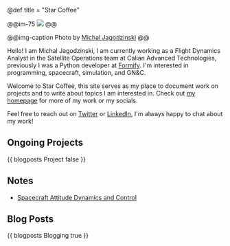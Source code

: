 @def title = "Star Coffee"

@@im-75
![](https://source.unsplash.com/75uTgTrJRsM)
@@

@@img-caption
Photo by [Michal Jagodzinski](https://unsplash.com/photos/75uTgTrJRsM)
@@

Hello! I am Michal Jagodzinski, I am currently working as a Flight Dynamics Analyst in the Satellite Operations team at Calian Advanced Technologies, previously I was a Python developer at [Formify](https://www.formify.ca/). I'm interested in programming, spacecraft, simulation, and GN&C.

Welcome to Star Coffee, this site serves as my place to document work on projects and to write about topics I am interested in. Check out [my homepage](https://michaszj.github.io/) for more of my work or my socials.

Feel free to reach out on [Twitter](https://twitter.com/astra_kawa) or [LinkedIn](https://www.linkedin.com/in/michal-jagodzinski-6860201aa/), I'm always happy to chat about my work!

## Ongoing Projects

{{ blogposts Project false }}

## Notes

- [Spacecraft Attitude Dynamics and Control](https://michaszj.github.io/starcoffee/notes/spacecraft-attitude-dynamics)

## Blog Posts

{{ blogposts Blogging true }}
